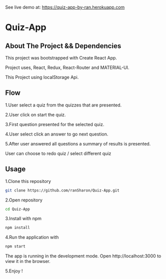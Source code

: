 See live demo at: https://quiz-app-by-ran.herokuapp.com


# Quiz-App

## About The Project && Dependencies

This project was bootstrapped with Create React App.

Project uses, React, Redux, React-Router and MATERIAL-UI.

This Project using localStorage Api.

## Flow

1.User select a quiz from the quizzes that are presented.

2.User click on start the quiz.

3.First question presented for the selected quiz.

4.User select click an answer to go next question.

5.After user answered all questions a summary of results is presented.

User can choose to redo quiz / select different quiz

## Usage
1.Clone this repository
```bash
git clone https://github.com/ranSharon/Quiz-App.git
```

2.Open repository
```bash
cd Quiz-App
```

3.Install with npm 
```bash
npm install
```

4.Run the application with
```bash
npm start
```

The app is running in the development mode.
Open http://localhost:3000 to view it in the browser.

5.Enjoy !